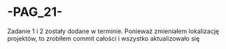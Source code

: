 # -PAG_21-
Zadanie 1 i 2 zostały dodane w terminie. Ponieważ zmieniałem lokalizację projektów, to zrobiłem commit całości i wszystko aktualizowało się
